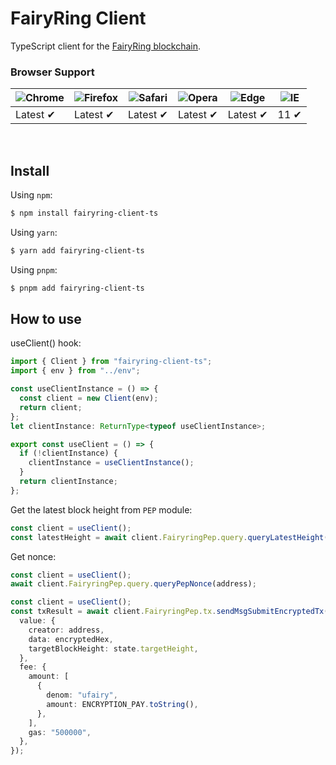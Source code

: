 # FairyRing Client

TypeScript client for the [FairyRing blockchain](https://www.fairblock.network/).

### Browser Support

| ![Chrome](https://raw.githubusercontent.com/alrra/browser-logos/main/src/chrome/chrome_48x48.png) | ![Firefox](https://raw.githubusercontent.com/alrra/browser-logos/main/src/firefox/firefox_48x48.png) | ![Safari](https://raw.githubusercontent.com/alrra/browser-logos/main/src/safari/safari_48x48.png) | ![Opera](https://raw.githubusercontent.com/alrra/browser-logos/main/src/opera/opera_48x48.png) | ![Edge](https://raw.githubusercontent.com/alrra/browser-logos/main/src/edge/edge_48x48.png) | ![IE](https://raw.githubusercontent.com/alrra/browser-logos/master/src/archive/internet-explorer_9-11/internet-explorer_9-11_48x48.png) |
| ------------------------------------------------------------------------------------------------- | ---------------------------------------------------------------------------------------------------- | ------------------------------------------------------------------------------------------------- | ---------------------------------------------------------------------------------------------- | ------------------------------------------------------------------------------------------- | --------------------------------------------------------------------------------------------------------------------------------------- |
| Latest ✔                                                                                          | Latest ✔                                                                                             | Latest ✔                                                                                          | Latest ✔                                                                                       | Latest ✔                                                                                    | 11 ✔                                                                                                                                    |

<br />

## Install

Using `npm`:

```bash
$ npm install fairyring-client-ts
```

Using `yarn`:

```bash
$ yarn add fairyring-client-ts
```

Using `pnpm`:

```bash
$ pnpm add fairyring-client-ts
```

## How to use

useClient() hook:

```typescript
import { Client } from "fairyring-client-ts";
import { env } from "../env";

const useClientInstance = () => {
  const client = new Client(env);
  return client;
};
let clientInstance: ReturnType<typeof useClientInstance>;

export const useClient = () => {
  if (!clientInstance) {
    clientInstance = useClientInstance();
  }
  return clientInstance;
};
```

Get the latest block height from `PEP` module:

```typescript
const client = useClient();
const latestHeight = await client.FairyringPep.query.queryLatestHeight();
```

Get nonce:

```typescript
const client = useClient();
await client.FairyringPep.query.queryPepNonce(address);
```

```typescript
const client = useClient();
const txResult = await client.FairyringPep.tx.sendMsgSubmitEncryptedTx({
  value: {
    creator: address,
    data: encryptedHex,
    targetBlockHeight: state.targetHeight,
  },
  fee: {
    amount: [
      {
        denom: "ufairy",
        amount: ENCRYPTION_PAY.toString(),
      },
    ],
    gas: "500000",
  },
});
```
